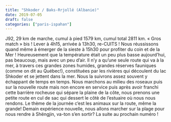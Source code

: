 ```yaml
---
title: "Shkoder / Baks-Rrjollë (Albanie)"
date: 2019-07-05
draft: false
categories: ["paris-ispahan"]
---
```


J92, 29 km de marche, cumul à pied 1579 km, cumul total 2811 km.
« Gros match » bis ! Lever à 4h15, arrivée à 13h30, re-CUITS ! Nous réussissons quand même à émerger de la sieste à 15h30 pour profiter du coin et de la Mer !
Heureusement que la température était un peu plus basse aujourd’hui, pas beaucoup, mais avec un peu d’air. Il n’y a qu’une seule route qui va à la mer, à travers ces grandes zones humides, grandes réserves fauniques (comme on dit au Québec!), constituées par les rivières qui découlent du lac Shkoder et se jettent dans la mer. Nous la suivrons assez souvent y échappant de temps en temps. Nous marchons au milieu des roseaux puis sur la nouvelle route mais non encore en service puis après avoir franchi cette barrière rocheuse qui sépare la plaine de la côte, nous prenons une petite route en cul de sac qui dessert le côtè de l’estuaire où nous nous rendons. Le thème de la journée c’est les animaux sur la route, même la grande!
Demain expérience nouvelle, nous allons marcher sur la plage pour nous rendre à Shëngjin, va-ton s’en sortir? La suite au prochain numéro !

